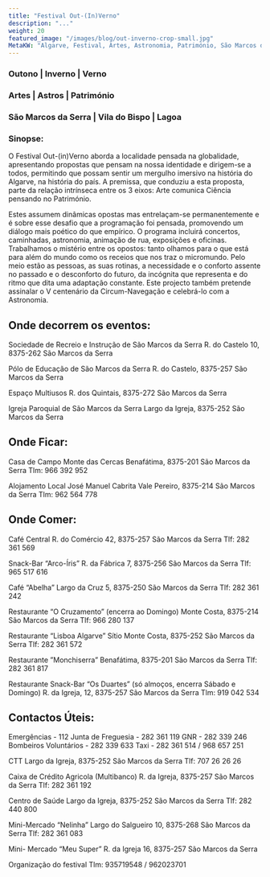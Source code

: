 ```yaml
---
title: "Festival Out-(In)Verno"
description: "..."
weight: 20
featured_image: "/images/blog/out-inverno-crop-small.jpg"
MetaKW: "Algarve, Festival, Artes, Astronomia, Património, São Marcos da Serra, Vila do Bispo, Lagoa"
---
```


### Outono | Inverno | Verno
### Artes | Astros | Património
### São Marcos da Serra | Vila do Bispo | Lagoa
### Sinopse:

O Festival Out-(in)Verno aborda a localidade pensada na globalidade, apresentando propostas que
pensam na nossa identidade e dirigem-se a todos, permitindo que possam sentir um mergulho imersivo
na história do Algarve, na história do país. A premissa, que conduziu a esta proposta, parte da
relação intrínseca entre os 3 eixos: Arte comunica Ciência pensando no Património.

Estes assumem dinâmicas opostas mas entrelaçam-se permanentemente e é sobre esse desafio que
a programação foi pensada, promovendo um diálogo mais poético do que empírico. O programa incluirá
concertos, caminhadas, astronomia, animação de rua, exposições e oficinas. Trabalhamos o mistério
entre os opostos: tanto olhamos para o que está para além do mundo como os receios que nos traz
o micromundo. Pelo meio estão as pessoas, as suas rotinas, a necessidade e o conforto assente no
passado e o desconforto do futuro, da incógnita que representa e do ritmo que dita uma adaptação
constante. Este projecto também pretende assinalar o V centenário da Circum-Navegação e celebrá-lo
com a Astronomia.

## Onde decorrem os eventos:

Sociedade de Recreio e Instrução de São Marcos da Serra
R. do Castelo 10, 8375-262 São Marcos da Serra

Pólo de Educação de São Marcos da Serra
R. do Castelo, 8375-257 São Marcos da Serra

Espaço Multiusos
R. dos Quintais, 8375-272 São Marcos da Serra

Igreja Paroquial de São Marcos da Serra
Largo da Igreja, 8375-252 São Marcos da Serra

## Onde Ficar:

Casa de Campo Monte das Cercas
Benafátima, 8375-201 São Marcos da Serra
Tlm: 966 392 952

Alojamento Local José Manuel Cabrita
Vale Pereiro, 8375-214 São Marcos da Serra
Tlm: 962 564 778

## Onde Comer:

Café Central
R. do Comércio 42, 8375-257 São Marcos da Serra
Tlf: 282 361 569

Snack-Bar “Arco-Íris”
R. da Fábrica 7, 8375-256 São Marcos da Serra
Tlf: 965 517 616

Café “Abelha”
Largo da Cruz 5, 8375-250 São Marcos da Serra
Tlf: 282 361 242

Restaurante “O Cruzamento” (encerra ao Domingo)
Monte Costa, 8375-214 São Marcos da Serra
Tlf: 966 280 137

Restaurante “Lisboa Algarve”
Sítio Monte Costa, 8375-252 São Marcos da Serra
Tlf: 282 361 572

Restaurante ”Monchiserra”
Benafátima, 8375-201 São Marcos da Serra
Tlf: 282 361 817

Restaurante Snack-Bar “Os Duartes” (só almoços, encerra Sábado e Domingo)
R. da Igreja, 12, 8375-257 São Marcos da Serra
Tlm: 919 042 534


## Contactos Úteis:

Emergências - 112
Junta de Freguesia - 282 361 119
GNR - 282 339 246
Bombeiros Voluntários  - 282 339 633
Taxi - 282 361 514 / 968 657 251

CTT
Largo da Igreja, 8375-252 São Marcos da Serra
Tlf: 707 26 26 26

Caixa de Crédito Agricola (Multibanco)
R. da Igreja, 8375-257 São Marcos da Serra
Tlf: 282 361 192

Centro de Saúde
Largo da Igreja, 8375-252 São Marcos da Serra
Tlf: 282 440 800

Mini-Mercado “Nelinha”
Largo do Salgueiro 10, 8375-268 São Marcos da Serra
Tlf: 282 361 083

Mini- Mercado “Meu Super”
R. da Igreja 16, 8375-257 São Marcos da Serra

Organização do festival
Tlm: 935719548 / 962023701
